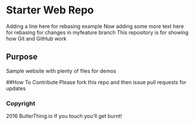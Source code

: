 # Starter Web Repo


Adding a line here for rebasing example
Now adding some more text here for rebasing for changes in myfeature branch
This repository is for showing how Git and GitHub work

## Purpose

Sample website with plenty of files for demos

##How To Contribute
Please fork this repo and then issue pull requests for updates

### Copyright
2016 ButlerThing.io
If you touch you'll get burnt!